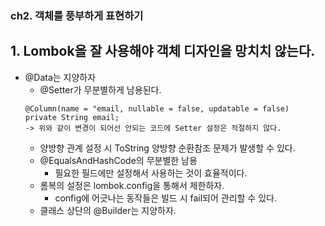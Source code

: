 ### ch2. 객체를 풍부하게 표현하기
## 1. Lombok을 잘 사용해야 객체 디자인을 망치치 않는다.
- @Data는 지양하자
    - @Setter가 무분별하게 남용된다.
  ```
  @Column(name = "email, nullable = false, updatable = false)
  private String email;
  -> 위와 같이 변경이 되어선 안되는 코드에 Setter 설정은 적절하지 않다.
  ```
    - 양방향 관계 설정 시 ToString 양방향 순환참조 문제가 발생할 수 있다.
    - @EqualsAndHashCode의 무분별한 남용
        - 필요한 필드에만 설정해서 사용하는 것이 효율적이다.
    - 롬복의 설정은 lombok.config을 통해서 제한하자.
        - config에 어긋나는 동작들은 빌드 시 fail되어 관리할 수 있다.
    - 클래스 상단의 @Builder는 지양하자.
